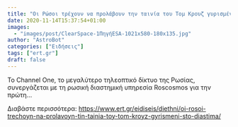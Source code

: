 ```yaml
---
title: "Οι Ρώσοι τρέχουν να προλάβουν την ταινία του Τομ Κρουζ γυρισμένη στο Διάστημα"
date: 2020-11-14T15:37:54+01:00
images:
  - "images/post/ClearSpace-1ΠηγήESA-1021x580-180x135.jpg"
author: "AstroBot"
categories: ["Ειδήσεις"]
tags: ["ert.gr"]
draft: false
---
```


Το Channel One, το μεγαλύτερο τηλεοπτικό δίκτυο της Ρωσίας, συνεργάζεται με τη ρωσική διαστημική υπηρεσία Roscosmos για την πρώτη...

Διαβάστε περισσότερα: https://www.ert.gr/eidiseis/diethni/oi-rosoi-trechoyn-na-prolavoyn-tin-tainia-toy-tom-kroyz-gyrismeni-sto-diastima/
